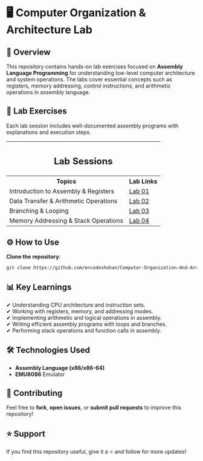 # 🖥️ Computer Organization & Architecture Lab

## 📌 Overview
This repository contains hands-on lab exercises focused on **Assembly Language Programming** for understanding low-level computer architecture and system operations. The labs cover essential concepts such as registers, memory addressing, control instructions, and arithmetic operations in assembly language.

## 📂 Lab Exercises
Each lab session includes well-documented assembly programs with explanations and execution steps.

<table>
  <tr>
    <th colspan="2"><h2>Lab Sessions</h2></th>
  </tr>
  <tr>
    <th>Topics</th>
    <th>Lab Links</th>
  </tr>
  <tr>
    <td>Introduction to Assembly & Registers</td>
    <td><a href="https://github.com/encodeshohan/Computer-Organization-And-Architecture-Lab/tree/main/Lab-01">Lab 01</a></td>
  </tr>
  <tr>
    <td>Data Transfer & Arithmetic Operations</td>
    <td><a href="https://github.com/encodeshohan/Computer-Organization-And-Architecture-Lab/tree/main/Lab-02">Lab 02</a></td>
  </tr>
  <tr>
    <td>Branching & Looping</td>
    <td><a href="https://github.com/encodeshohan/Computer-Organization-And-Architecture-Lab/tree/main/Lab-03">Lab 03</a></td>
  </tr>
  <tr>
    <td>Memory Addressing & Stack Operations</td>
    <td><a href="https://github.com/encodeshohan/Computer-Organization-And-Architecture-Lab/tree/main/Lab-04">Lab 04</a></td>
  </tr>
</table>

## ⚙ How to Use 
**Clone the repository**:  
   ```bash
   git clone https://github.com/encodeshohan/Computer-Organization-And-Architecture-Lab.git
   ```

## 📊 Key Learnings
✔ Understanding CPU architecture and instruction sets.  
✔ Working with registers, memory, and addressing modes.  
✔ Implementing arithmetic and logical operations in assembly.  
✔ Writing efficient assembly programs with loops and branches.  
✔ Performing stack operations and function calls in assembly.  

## 🛠 Technologies Used
- **Assembly Language (x86/x86-64)**
- **EMU8086** Emulator

## 🤝 Contributing
Feel free to **fork**, **open issues**, or **submit pull requests** to improve this repository!

## ⭐ Support
If you find this repository useful, give it a ⭐ and follow for more updates!
